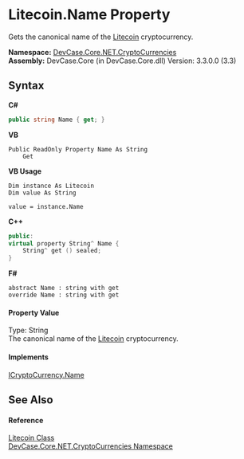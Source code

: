 # Litecoin.Name Property 
 

Gets the canonical name of the <a href="T_DevCase_Core_NET_CryptoCurrencies_Litecoin">Litecoin</a> cryptocurrency.

**Namespace:**&nbsp;<a href="N_DevCase_Core_NET_CryptoCurrencies">DevCase.Core.NET.CryptoCurrencies</a><br />**Assembly:**&nbsp;DevCase.Core (in DevCase.Core.dll) Version: 3.3.0.0 (3.3)

## Syntax

**C#**<br />
``` C#
public string Name { get; }
```

**VB**<br />
``` VB
Public ReadOnly Property Name As String
	Get
```

**VB Usage**<br />
``` VB Usage
Dim instance As Litecoin
Dim value As String

value = instance.Name

```

**C++**<br />
``` C++
public:
virtual property String^ Name {
	String^ get () sealed;
}
```

**F#**<br />
``` F#
abstract Name : string with get
override Name : string with get
```


#### Property Value
Type: String<br />The canonical name of the <a href="T_DevCase_Core_NET_CryptoCurrencies_Litecoin">Litecoin</a> cryptocurrency.

#### Implements
<a href="P_DevCase_Core_NET_ICryptoCurrency_Name">ICryptoCurrency.Name</a><br />

## See Also


#### Reference
<a href="T_DevCase_Core_NET_CryptoCurrencies_Litecoin">Litecoin Class</a><br /><a href="N_DevCase_Core_NET_CryptoCurrencies">DevCase.Core.NET.CryptoCurrencies Namespace</a><br />